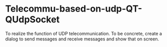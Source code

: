 # Telecommu-based-on-udp-QT-QUdpSocket
To realize the function of UDP telecommunication. To be concrete, create a dialog to send messages and receive messages and show that on screen.
